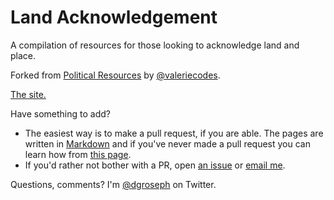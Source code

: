 # Land Acknowledgement

A compilation of resources for those looking to acknowledge land and place.

Forked from [Political Resources](https://valeriecodes.github.io/political-resources/) by [@valeriecodes](https://twitter.com/valeriecodes).

[The site.](https://davidagross.github.io/land-acknowledgement/)

Have something to add?

* The easiest way is to make a pull request, if you are able. The pages are written in [Markdown](https://github.com/adam-p/markdown-here/wiki/Markdown-Cheatsheet) and if you've never made a pull request you can learn how from [this page](https://help.github.com/articles/creating-a-pull-request/).
* If you'd rather not bother with a PR, open [an issue](https://github.com/davidagross/land-acknowledgement/) or [email me](mailto:david.alexander.gross@gmail.com).

Questions, comments? I'm [@dgroseph](https://twitter.com/dgroseph) on Twitter.
